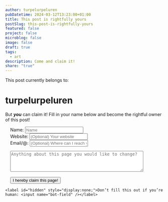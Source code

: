 ```yaml
---
author: turpelurpeluren
pubDatetime: 2024-03-12T13:23:00+01:00
title: This post is rightfully yours
postSlug: this-post-is-rightfully-yours
featured: false
project: false
microblog: false
image: false
draft: true
tags:
  - art
description: Come and claim it!
share: "true"
---
```

This post currently belongs to:
# turpelurpeluren

But ***you*** can claim it! Fill in your name below and become the rightful owner of this post!

<form class="contactFormBox"
    name="contact"
    netlify-honeypot="bot-field"
    >
    <label><p style="display: inline;">Name: </p><input type="text" name="name" id="name" placeholder="Name"></label><br>
    <label><p style="display: inline;">Website: </p><input type="text" name="website" id="website" placeholder="(Optional) Your website"></label><br>
    <label><p style="display: inline;">Email/@: </p><input type="text" name="email" id="email" placeholder="(Optional) Where can I reach you?"></label>

    <textarea rows="4" cols="50" id="question" name="message" 
placeholder="Anything about this page you would like to change?"></textarea>

    <flexbox id="bottom"><button type="submit" id="send">I hereby claim this page!</button></flexbox>

    <label id="hidden" style="display:none;">Don’t fill this out if you’re human: <input name="bot-field" /></label>
 </form>



<script>
    (function () {
    'use strict';
    // Send to discord webhook
    
    document.getElementById('send').onclick = function() {
        const question = document.getElementById("question") as HTMLTextAreaElement;
        const nameInput = document.getElementById("name") as HTMLInputElement;
        const webInput = document.getElementById("website") as HTMLInputElement;
        const emailInput = document.getElementById("email") as HTMLInputElement;
        
        var request = new XMLHttpRequest();
        request.open("POST", "https://discordapp.com/api/webhooks/1039221226712875170/COYPEqaVrlKTWCnqrjCPjyea9nlrHi-wdBpvLwXW4VyswzOeNogUbkkVoCuSEu2MdMKK");
        request.setRequestHeader('Content-type', 'application/json');

        // the below variables combine a label (text) + the textarea value + a newline (\n)
        // add up to 2,000 characters (Discord's character limit)
        var name = nameInput.value;
        var web = 'Mail: ' + emailInput.value + "\n";
        var email = 'Website: ' + webInput.value + "\n";
        var message = 'Message: ' + question.value;

        // you have to combine both into one single variable before you can pass it to discord
        var date = new Date();
        var f_date = date.toLocaleDateString('sv-SE');
        var username = name + " " + f_date;
        var msg = email + web + message;

        // play with it a bit until you get a feel for how you want the incoming messages to look!
        var params = {
        // you can set the username to anything you want
            username: username,
            content: msg,
        }

        request.send(JSON.stringify(params));
        // below gives your user some helpful feedback letting them know their message has been sent
        //alert('Thanks, your message has been sent.'); //Handled in netlify AJAX instead
    }